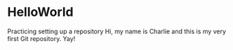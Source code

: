 # HelloWorld
Practicing setting up a repository 
Hi, my name is Charlie and this is my very first Git repository. Yay!
